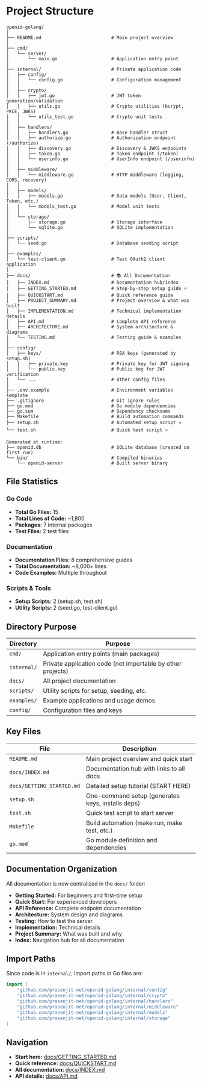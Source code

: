# Project Structure

```
openid-golang/
│
├── README.md                          # Main project overview
│
├── cmd/
│   └── server/
│       └── main.go                    # Application entry point
│
├── internal/                          # Private application code
│   ├── config/
│   │   └── config.go                  # Configuration management
│   │
│   ├── crypto/
│   │   ├── jwt.go                     # JWT token generation/validation
│   │   ├── utils.go                   # Crypto utilities (bcrypt, PKCE, JWKS)
│   │   └── utils_test.go              # Crypto unit tests
│   │
│   ├── handlers/
│   │   ├── handlers.go                # Base handler struct
│   │   ├── authorize.go               # Authorization endpoint (/authorize)
│   │   ├── discovery.go               # Discovery & JWKS endpoints
│   │   ├── token.go                   # Token endpoint (/token)
│   │   └── userinfo.go                # UserInfo endpoint (/userinfo)
│   │
│   ├── middleware/
│   │   └── middleware.go              # HTTP middleware (logging, CORS, recovery)
│   │
│   ├── models/
│   │   ├── models.go                  # Data models (User, Client, Token, etc.)
│   │   └── models_test.go             # Model unit tests
│   │
│   └── storage/
│       ├── storage.go                 # Storage interface
│       └── sqlite.go                  # SQLite implementation
│
├── scripts/
│   └── seed.go                        # Database seeding script
│
├── examples/
│   └── test-client.go                 # Test OAuth2 client application
│
├── docs/                              # 📚 All Documentation
│   ├── INDEX.md                       # Documentation hub/index
│   ├── GETTING_STARTED.md             # Step-by-step setup guide ⭐
│   ├── QUICKSTART.md                  # Quick reference guide
│   ├── PROJECT_SUMMARY.md             # Project overview & what was built
│   ├── IMPLEMENTATION.md              # Technical implementation details
│   ├── API.md                         # Complete API reference
│   ├── ARCHITECTURE.md                # System architecture & diagrams
│   └── TESTING.md                     # Testing guide & examples
│
├── config/
│   ├── keys/                          # RSA keys (generated by setup.sh)
│   │   ├── private.key                # Private key for JWT signing
│   │   └── public.key                 # Public key for JWT verification
│   └── ...                            # Other config files
│
├── .env.example                       # Environment variables template
├── .gitignore                         # Git ignore rules
├── go.mod                             # Go module dependencies
├── go.sum                             # Dependency checksums
├── Makefile                           # Build automation commands
├── setup.sh                           # Automated setup script ⭐
└── test.sh                            # Quick test script ⭐

Generated at runtime:
├── openid.db                          # SQLite database (created on first run)
└── bin/                               # Compiled binaries
    └── openid-server                  # Built server binary
```

## File Statistics

### Go Code
- **Total Go Files:** 15
- **Total Lines of Code:** ~1,800
- **Packages:** 7 internal packages
- **Test Files:** 2 test files

### Documentation
- **Documentation Files:** 8 comprehensive guides
- **Total Documentation:** ~8,000+ lines
- **Code Examples:** Multiple throughout

### Scripts & Tools
- **Setup Scripts:** 2 (setup.sh, test.sh)
- **Utility Scripts:** 2 (seed.go, test-client.go)

## Directory Purpose

| Directory | Purpose |
|-----------|---------|
| `cmd/` | Application entry points (main packages) |
| `internal/` | Private application code (not importable by other projects) |
| `docs/` | All project documentation |
| `scripts/` | Utility scripts for setup, seeding, etc. |
| `examples/` | Example applications and usage demos |
| `config/` | Configuration files and keys |

## Key Files

| File | Description |
|------|-------------|
| `README.md` | Main project overview and quick start |
| `docs/INDEX.md` | Documentation hub with links to all docs |
| `docs/GETTING_STARTED.md` | Detailed setup tutorial (START HERE) |
| `setup.sh` | One-command setup (generates keys, installs deps) |
| `test.sh` | Quick test script to start server |
| `Makefile` | Build automation (make run, make test, etc.) |
| `go.mod` | Go module definition and dependencies |

## Documentation Organization

All documentation is now centralized in the `docs/` folder:

- **Getting Started:** For beginners and first-time setup
- **Quick Start:** For experienced developers
- **API Reference:** Complete endpoint documentation
- **Architecture:** System design and diagrams
- **Testing:** How to test the server
- **Implementation:** Technical details
- **Project Summary:** What was built and why
- **Index:** Navigation hub for all documentation

## Import Paths

Since code is in `internal/`, import paths in Go files are:

```go
import (
    "github.com/prasenjit-net/openid-golang/internal/config"
    "github.com/prasenjit-net/openid-golang/internal/crypto"
    "github.com/prasenjit-net/openid-golang/internal/handlers"
    "github.com/prasenjit-net/openid-golang/internal/middleware"
    "github.com/prasenjit-net/openid-golang/internal/models"
    "github.com/prasenjit-net/openid-golang/internal/storage"
)
```

## Navigation

- **Start here:** [docs/GETTING_STARTED.md](docs/GETTING_STARTED.md)
- **Quick reference:** [docs/QUICKSTART.md](docs/QUICKSTART.md)
- **All documentation:** [docs/INDEX.md](docs/INDEX.md)
- **API details:** [docs/API.md](docs/API.md)
